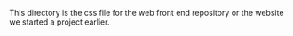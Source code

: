 This directory is the css file for the web front end repository or the website we started a project earlier.
